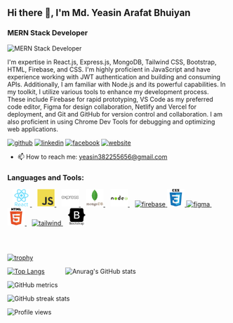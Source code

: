 
## Hi there 👋, I'm Md. Yeasin Arafat Bhuiyan
### MERN Stack Developer
![MERN Stack Developer](https://media.licdn.com/dms/image/D5616AQH4n88sWWEFuQ/profile-displaybackgroundimage-shrink_350_1400/0/1689104519644?e=1694649600&v=beta&t=B74s3rrM6j2VKpJlhGMOStNJ3_GoXVkR-Fr3FKAaAJM)

I'm expertise in React.js, Express.js, MongoDB, Tailwind CSS, Bootstrap, HTML, Firebase, and CSS. I'm highly proficient in JavaScript and have experience working with JWT authentication and building and consuming APIs. Additionally, I am familiar with Node.js and its powerful capabilities. In my toolkit, I utilize various tools to enhance my development process. These include Firebase for rapid prototyping, VS Code as my preferred code editor, Figma for design collaboration, Netlify and Vercel for deployment, and Git and GitHub for version control and collaboration. I am also proficient in using Chrome Dev Tools for debugging and optimizing web applications.

[<img src='https://i.ibb.co/HB73sbC/pngegg-2.png' alt='github' height='40'>](https://github.com/yeasinbhuiyan)  [<img src='https://i.ibb.co/qCfzpjp/pngegg-5.png' alt='linkedin' height='40'>](https://www.linkedin.com/in/md-yeasin-arafat-bhuiyan-52ab4727a/)  [<img src='https://i.ibb.co/bgTHY6H/pngegg-1.png' alt='facebook' height='40'>](https://www.facebook.com/Y.arafat.bhuiyan)  [<img src='https://i.ibb.co/qyR4wSF/pngegg-4.png' alt='website' height='40'>](https://yeasin-bhuiyan.netlify.app/)  

- 📫 How to reach me: yeasin382255656@gmail.com 



<h3 align="left">Languages and Tools:</h3>

<p align="left">   &nbsp;&nbsp;   <a href="https://reactjs.org/" target="_blank" rel="noreferrer"> <img src="https://raw.githubusercontent.com/devicons/devicon/master/icons/react/react-original-wordmark.svg" alt="react" width="40" height="40"/> </a> &nbsp;&nbsp;   <a href="https://developer.mozilla.org/en-US/docs/Web/JavaScript" target="_blank" rel="noreferrer"> <img src="https://raw.githubusercontent.com/devicons/devicon/master/icons/javascript/javascript-original.svg" alt="javascript" width="40" height="40"/> </a>  &nbsp;&nbsp;   <a href="https://expressjs.com" target="_blank" rel="noreferrer"> <img src="https://raw.githubusercontent.com/devicons/devicon/master/icons/express/express-original-wordmark.svg" alt="express" width="40" height="40"/> </a>  &nbsp;&nbsp;   <a href="https://www.mongodb.com/" target="_blank" rel="noreferrer"> <img src="https://raw.githubusercontent.com/devicons/devicon/master/icons/mongodb/mongodb-original-wordmark.svg" alt="mongodb" width="40" height="40"/> </a>  &nbsp;&nbsp;   <a href="https://nodejs.org" target="_blank" rel="noreferrer"> <img src="https://raw.githubusercontent.com/devicons/devicon/master/icons/nodejs/nodejs-original-wordmark.svg" alt="nodejs" width="40" height="40"/> </a> &nbsp;&nbsp; <a href="https://firebase.google.com/" target="_blank" rel="noreferrer"> <img src="https://www.vectorlogo.zone/logos/firebase/firebase-icon.svg" alt="firebase" width="40" height="40"/> </a><a href="https://www.w3schools.com/css/" target="_blank" rel="noreferrer"> <img src="https://raw.githubusercontent.com/devicons/devicon/master/icons/css3/css3-original-wordmark.svg" alt="css3" width="40" height="40"/> </a> <a href="https://www.figma.com/" target="_blank" rel="noreferrer"> <img src="https://www.vectorlogo.zone/logos/figma/figma-icon.svg" alt="figma" width="40" height="40"/> </a>  &nbsp;&nbsp; <a href="https://www.w3.org/html/" target="_blank" rel="noreferrer"> <img src="https://raw.githubusercontent.com/devicons/devicon/master/icons/html5/html5-original-wordmark.svg" alt="html5" width="40" height="40"/> </a>  &nbsp;&nbsp; <a href="https://tailwindcss.com/" target="_blank" rel="noreferrer"> <img src="https://www.vectorlogo.zone/logos/tailwindcss/tailwindcss-icon.svg" alt="tailwind" width="40" height="40"/> </a>  &nbsp;&nbsp; <a href="https://getbootstrap.com" target="_blank" rel="noreferrer"> <img src="https://raw.githubusercontent.com/devicons/devicon/master/icons/bootstrap/bootstrap-plain-wordmark.svg" alt="bootstrap" width="40" height="40"/> </a></p>

<br>
<br>





[![trophy](https://github-profile-trophy.vercel.app/?username=yeasinbhuiyan)](https://github.com/ryo-ma/github-profile-trophy)


[![Top Langs](https://github-readme-stats.vercel.app/api/top-langs/?username=yeasinbhuiyan&layout=pie)](https://github.com/anuraghazra/github-readme-stats)            &nbsp;&nbsp;&nbsp;&nbsp;&nbsp;&nbsp;&nbsp;&nbsp;      &nbsp;     ![Anurag's GitHub stats](https://github-readme-stats.vercel.app/api?username=yeasinbhuiyan&theme=github_dark&show_icons=true)
  

![GitHub metrics](https://metrics.lecoq.io/yeasinbhuiyan)  

![GitHub streak stats](https://streak-stats.demolab.com/?user=yeasinbhuiyan)  

![Profile views](https://gpvc.arturio.dev/yeasinbhuiyan)  
